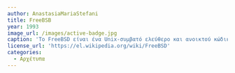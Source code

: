 ```yaml
---
author: AnastasiaMariaStefani
title: FreeBSB
year: 1993
image_url: /images/active-badge.jpg
caption: 'Το FreeBSD είναι ένα Unix-συμβατό ελεύθερο και ανοικτού κώδικα λειτουργικό σύστημα, το οποίο έχει τις καταβολές του στο Research Unix μέσω του Berkeley Software Distribution (BSD). Το FreeBSD είναι άμεσος απόγονος του BSD. Η πρώτη έκδοση του FreeBSD κυκλοφόρησε το 1993, και από το 2005 είναι η πιο ευρέως χρησιμοποιούμενη ανοικτού κώδικα διανομή του BSD, καθώς βρίσκεται εγκατεστημένη σε περισσότερο από τα τρία τέταρτα όλων των συστημάτων που τρέχουν ανοικτού κώδικα διανομές του BSD.'
license_url: 'https://el.wikipedia.org/wiki/FreeBSD'
categories:
  - Αρχέτυπα 
---
```

